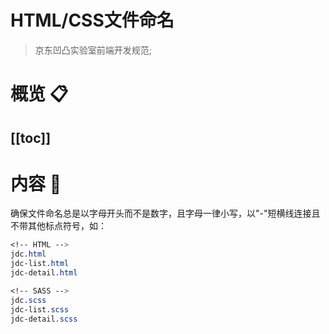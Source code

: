 # HTML/CSS文件命名
> 京东凹凸实验室前端开发规范; 
# 概览 :clipboard:
 
[[toc]]
---
# 内容 :japanese_ogre:

确保文件命名总是以字母开头而不是数字，且字母一律小写，以"-"短横线连接且不带其他标点符号，如：

```css
<!-- HTML -->
jdc.html
jdc-list.html
jdc-detail.html

<!-- SASS -->
jdc.scss
jdc-list.scss
jdc-detail.scss
```